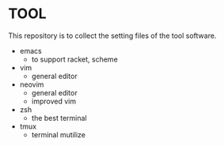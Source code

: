 # TOOL

This repository is to collect the setting files of the tool software.

* emacs	
    * to support racket, scheme 
* vim
    * general editor
* neovim
    * general editor 
    * improved vim
* zsh
    * the best terminal
* tmux
    * terminal mutilize

